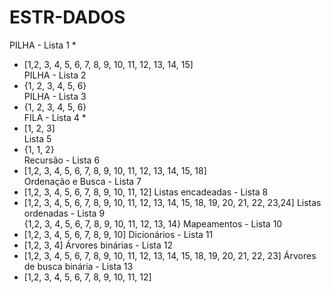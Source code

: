 # ESTR-DADOS

PILHA - Lista 1 *  
- [1,2, 3, 4, 5, 6, 7, 8, 9, 10, 11, 12, 13, 14, 15]  
PILHA - Lista 2   
- {1, 2, 3, 4, 5, 6}  
PILHA - Lista 3  
- {1, 2, 3, 4, 5, 6}  
FILA - Lista 4 *  
- [1, 2, 3]  
Lista 5  
- {1, 1, 2}    
Recursão - Lista 6  
- [1,2, 3, 4, 5, 6, 7, 8, 9, 10, 11, 12, 13, 14, 15, 18]  
Ordenação e Busca - Lista 7  
- [1,2, 3, 4, 5, 6, 7, 8, 9, 10, 11, 12]
Listas encadeadas - Lista 8 
- [1,2, 3, 4, 5, 6, 7, 8, 9, 10, 11, 12, 13, 14, 15, 18, 19, 20, 21, 22, 23,24]
Listas ordenadas - Lista 9  
{1,2, 3, 4, 5, 6, 7, 8, 9, 10, 11, 12, 13, 14}
Mapeamentos - Lista 10  
- [1,2, 3, 4, 5, 6, 7, 8, 9, 10]
Dicionários - Lista 11  
- [1,2, 3, 4]
Árvores binárias - Lista 12  
- [1,2, 3, 4, 5, 6, 7, 8, 9, 10, 11, 12, 13, 14, 15, 18, 19, 20, 21, 22, 23]
Árvores de busca binária - Lista 13  
- [1,2, 3, 4, 5, 6, 7, 8, 9, 10, 11, 12]
